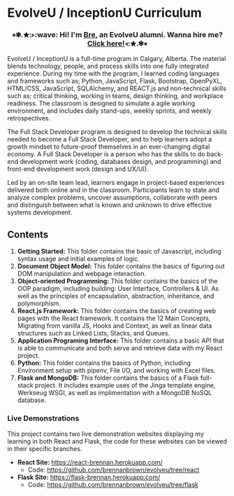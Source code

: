 # EvolveU / InceptionU Curriculum

<h3 align="center"><b>⭒❃.✮:▹:wave: Hi! I'm <a href="https://github.com/brennanbrown">Bre</a>, an EvolveU alumni. Wanna hire me? <a href="https://brennanbrown.ca">Click here!</a>◃:✮.❃⭒</b></h3>

EvolveU / InceptionU is a full-time program in Calgary, Alberta. The material blends technology, people, and process skills into one fully integrated experience. During my time with the program, I learned coding languages and frameworks such as; Python, JavaScript, Flask, Bootstrap, OpenPyXL, HTML/CSS, JavaScript, SQLAlchemy, and REACT.js  and non-technical skills such as; critical thinking, working in teams, design thinking, and workplace readiness. The classroom is designed to simulate a agile working environment, and includes daily stand-ups, weekly sprints, and weekly retrospectives.

The Full Stack Developer program is designed to develop the technical skills needed to become a Full Stack Developer, and to help learners adopt a growth mindset to future-proof themselves in an ever-changing digital economy. A Full Stack Developer is a person who has the skills to do back-end development work (coding, databases design, and programming) and front-end development work (design and UX/UI). 

Led by an on-site team lead, learners engage in project-based experiences delivered both online and in the classroom. Participants learn to state and analyze complex problems, uncover assumptions, collaborate with peers and distinguish between what is known and unknown to drive effective systems development.

## Contents

1. **Getting Started:** This folder contains the basic of Javascript, including syntax usage and initial examples of logic.
2. **Document Object Model:** This folder contains the basics of figuring out DOM manipulation and webpage interaction.
3. **Object-oriented Programming:** This folder contains the basics of the OOP paradigm, including building: User Interface, Controllers & UI. As well as the principles of encapsulation, abstraction, inheritance, and polymorphism.
4. **React.js Framework:** This folder contains the basics of creating web pages with the React framework. It contains the 12 Main Concepts, Migrating from vanilla JS, Hooks and Context, as well as linear data structures such as Linked Lists, Stacks, and Queues.
5. **Application Programing Interface:** This folder contains a basic API that is able to communicate and both serve and retrieve data with my React project.
6. **Python:** This folder contains the basics of Python, including Environment setup with pipenv, File I/O, and working with Excel files.
7. **Flask and MongoDB:** This folder contains the basics of a Flask full-stack project. It includes example uses of the Jinga template engine, Werkseug WSGI, as well as implimentation with a MongoDB NoSQL database.

### Live Demonstrations

This project contains two live demonstration websites displaying my learning in both React and Flask, the code for these websites can be viewed in their specific branches.

* **React Site:** https://react-brennan.herokuapp.com/
  - Code: https://github.com/brennanbrown/evolveu/tree/react
* **Flask Site:** https://flask-brennan.herokuapp.com/
  - Code: https://github.com/brennanbrown/evolveu/tree/flask
